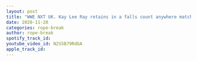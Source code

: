 ```yaml
---
layout: post
title: "WWE NXT UK. Kay Lee Ray retains in a falls count anywhere match. Heritage Cup Final promo. Review"
date: 2020-11-20
categories: rope-break
author: rope-break
spotify_track_id: 
youtube_video_id: N2S5B79RdGA
apple_track_id: 
---
```

